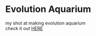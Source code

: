 # Evolution Aquarium

my shot at making evolution aquarium <br />
check it out [HERE](https://ayushmantripathy.github.io/evolution_aquarium/)
